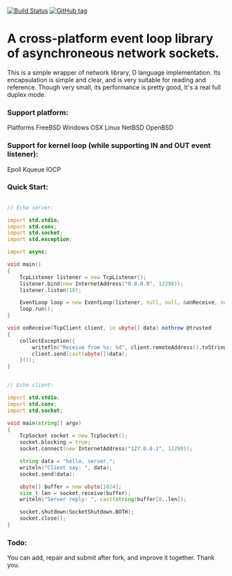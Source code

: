 [![Build Status](https://travis-ci.org/shove70/async.svg?branch=master)](https://travis-ci.org/shove70/async)
[![GitHub tag](https://img.shields.io/github/tag/shove70/async.svg?maxAge=86400)](https://github.com/shove70/async/releases)

# A cross-platform event loop library of asynchroneous network sockets.

This is a simple wrapper of network library, D language implementation. Its encapsulation is simple and clear, and is very suitable for reading and reference. Though very small, its performance is pretty good, It's a real full duplex mode.

### Support platform:

Platforms
FreeBSD
Windows
OSX
Linux
NetBSD
OpenBSD

### Support for kernel loop (while supporting IN and OUT event listener):

Epoll
Kqueue
IOCP

### Quick Start:

```d

// Echo server:

import std.stdio;
import std.conv;
import std.socket;
import std.exception;

import async;

void main()
{
    TcpListener listener = new TcpListener();
    listener.bind(new InternetAddress("0.0.0.0", 12290));
    listener.listen(10);

    EventLoop loop = new EventLoop(listener, null, null, &onReceive, null, null);
    loop.run();
}

void onReceive(TcpClient client, in ubyte[] data) nothrow @trusted
{
    collectException({
        writefln("Receive from %s: %d", client.remoteAddress().toString(), data.length);
        client.send(cast(ubyte[])data);
    }());
}


// Echo client:

import std.stdio;
import std.conv;
import std.socket;

void main(string[] argv)
{
    TcpSocket socket = new TcpSocket();
    socket.blocking = true;
    socket.connect(new InternetAddress("127.0.0.1", 12290));

    string data = "hello, server.";
    writeln("Client say: ", data);
    socket.send(data);

    ubyte[] buffer = new ubyte[1024];
    size_t len = socket.receive(buffer);
    writeln("Server reply: ", cast(string)buffer[0..len]);

    socket.shutdown(SocketShutdown.BOTH);
    socket.close();
}

```

### Todo:

You can add, repair and submit after fork, and improve it together. Thank you.
